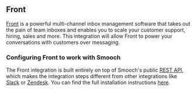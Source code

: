 ## Front

[Front](https://frontapp.com/) is a powerful multi-channel inbox management software that takes out the pain of team inboxes and enables you to scale your customer support, hiring, sales and more. This integration will allow Front to power your conversations with customers over messaging.

### Configuring Front to work with Smooch

The Front integration is built entirely on top of Smooch's public [REST API](/rest), which makes the integration steps different from other integrations like [Slack](#slack) or [Zendesk](#zendesk). You can find the full installation instructions [here](https://faq.frontapp.com/11682-adding-a-new-inbox-in-front/how-to-set-up-a-smooch-inbox-integration).

